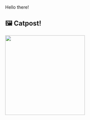 Hello there!



## 🖼️ Catpost!

<sub>
    <img src="https://cdn2.thecatapi.com/images/MTc3NjQ1MA.gif" height="256">
</sub>

